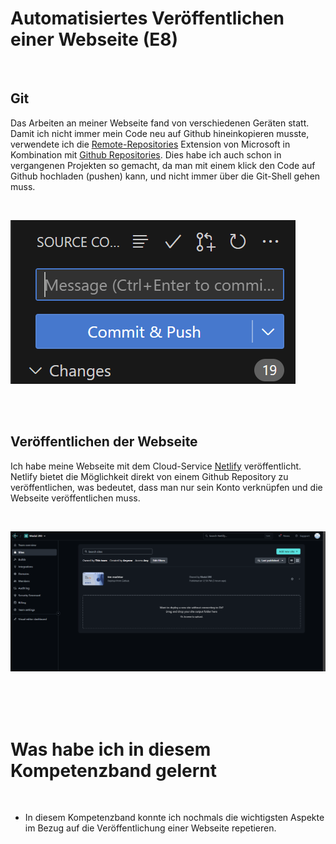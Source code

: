 
# Automatisiertes Veröffentlichen einer Webseite (E8)

<br>

## Git

Das Arbeiten an meiner Webseite fand von verschiedenen Geräten statt.
Damit ich nicht immer mein Code neu auf Github hineinkopieren musste, verwendete ich die [Remote-Repositories](https://code.visualstudio.com/blogs/2021/06/10/remote-repositories) Extension von Microsoft in Kombination mit  [Github Repositories](https://code.visualstudio.com/docs/sourcecontrol/github). Dies habe ich auch schon in vergangenen Projekten so gemacht, da man mit einem klick den Code auf Github hochladen (pushen) kann, und nicht immer über die Git-Shell gehen muss.

<br>

![Git-Repositories](/Sonstiges/imgs/Git-Repositories.png)

<br>
<br>

## Veröffentlichen der Webseite

Ich habe meine Webseite mit dem Cloud-Service [Netlify](https//netlify.app) veröffentlicht.
<br>
Netlify bietet die Möglichkeit direkt von einem Github Repository zu veröffentlichen, was bedeutet, dass man nur sein Konto verknüpfen und die Webseite veröffentlichen muss.

<br>

![Netlify](/Sonstiges/imgs/netlify.png)


<br>
<br>
<br>

# Was habe ich in diesem Kompetenzband gelernt
<br>

- In diesem Kompetenzband konnte ich nochmals die wichtigsten Aspekte im Bezug auf die Veröffentlichung einer Webseite repetieren.